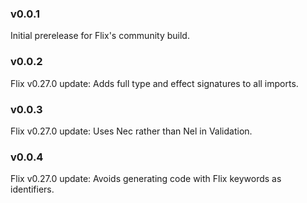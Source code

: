 ### v0.0.1
   Initial prerelease for Flix's community build.

### v0.0.2
   Flix v0.27.0 update: Adds full type and effect signatures to all imports.

### v0.0.3
   Flix v0.27.0 update: Uses Nec rather than Nel in Validation.


### v0.0.4
   Flix v0.27.0 update: Avoids generating code with Flix keywords as identifiers.